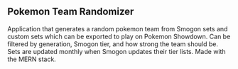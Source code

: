 ## Pokemon Team Randomizer

Application that generates a random pokemon team from Smogon sets and custom sets which can be exported to play on Pokemon Showdown. Can be filtered by generation, Smogon tier, and how strong the team should be. Sets are updated monthly when Smogon updates their tier lists. Made with the MERN stack.
